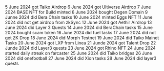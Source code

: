 5 June 2024 got Taiko Airdrop
6 June 2024 got Ultiverse Airdrop
7 June 2024 BASE NFT for Build minted
8 June 2024 bought Degen Domain 
9 Junne 2024 did Bera Chain tasks
10 June 2024 minted Eggs NFT
11 June 2024 did not get airdrop from zkSync
12 June 2024 got Aethir Airdrop
13 June 2024 did Layer 3 Quests 
14 June 2024 did BeraChain tasks
15 June 2024 bought scam token
16 June 2024 did fuel tasks
17 June 2024 did not get ZK Drop
18 June 2024 did Morph Testnet
19 June 2024 did Taiko Mainet Tasks
20 June 2024 got LXP from Linea
21 Junde 2024 got Talent Drop
22 Junde 2024 did Layer3 quests
23 June 2024 got Rhino NFT
24 June 2024 started daily streak on farcaster
25 June 2024 did Taiko bridges
26 June 2024 did onefootball 
27 June 2024 did Xion tasks
28 June 2024 did layer3 quests
